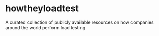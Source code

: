 # howtheyloadtest
A curated collection of publicly available resources on how companies around the world perform load testing

